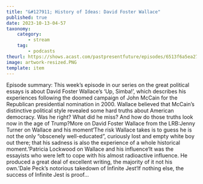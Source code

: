 ```yaml
---
title: "&#127911; History of Ideas: David Foster Wallace"
published: true
date: 2023-10-13-04-57
taxonomy:
    category:
        - stream
    tag:
        - podcasts
theurl: https://shows.acast.com/pastpresentfuture/episodes/6513f6a5ea278b00116aac72
image: artwork-resized.PNG
template: item
---
```


Episode summary: This week&rsquo;s episode in our series on the great political essays is about David Foster Wallace&rsquo;s &lsquo;Up, Simba!&rsquo;, which describes his experiences following the doomed campaign of John McCain for the Republican presidential nomination in 2000. Wallace believed that McCain&rsquo;s distinctive political style revealed some hard truths about American democracy. Was he right? What did he miss? And how do those truths look now in the age of Trump?More on David Foster Wallace from the LRB:Jenny Turner on Wallace and his moment&lsquo;The risk Wallace takes is to guess he is not the only &ldquo;obscenely well-educated&rdquo;, curiously lost and empty white boy out there; that his sadness is also the experience of a whole historical moment.&rsquo;Patricia Lockwood on Wallace and his influence&lsquo;It was the essayists who were left to cope with his almost radioactive influence. He produced a great deal of excellent writing, the majority of it not his own.&rsquo;Dale Peck&rsquo;s notorious takedown of Infinite Jest&lsquo;If nothing else, the success of Infinite Jest is proof&hellip;
